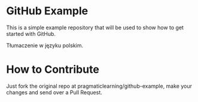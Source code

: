 GitHub Example
==============

This is a simple example repository that will be used to show how to get started with GitHub.

Tłumaczenie w języku polskim.

How to Contribute
=================

Just fork the original repo at pragmaticlearning/github-example, make your changes and send over a Pull Request.
